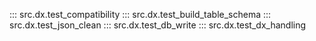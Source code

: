 ::: src.dx.test_compatibility
::: src.dx.test_build_table_schema
::: src.dx.test_json_clean
::: src.dx.test_db_write
::: src.dx.test_dx_handling